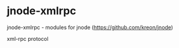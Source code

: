 jnode-xmlrpc
============

jnode-xmlrpc - modules for jnode (https://github.com/kreon/jnode)

xml-rpc protocol
